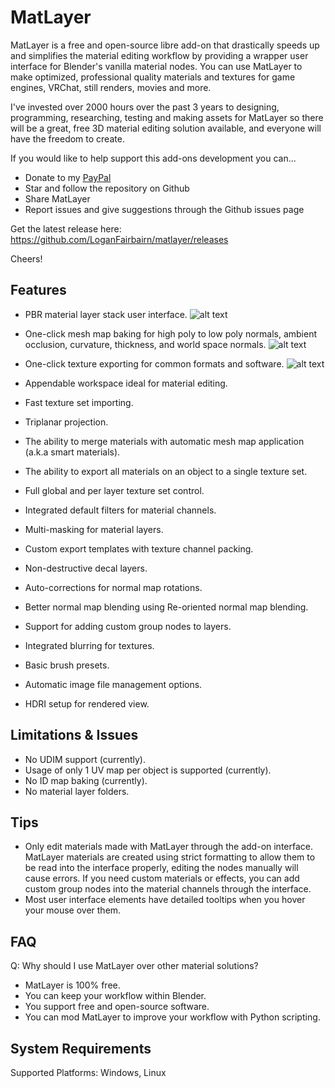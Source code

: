 # MatLayer

MatLayer is a free and open-source libre add-on that drastically speeds up and simplifies the material editing workflow by providing a wrapper user interface for Blender's vanilla material nodes. You can use MatLayer to make optimized, professional quality materials and textures for game engines, VRChat, still renders, movies and more.

I've invested over 2000 hours over the past 3 years to designing, programming, researching, testing and making assets for MatLayer so there will be a great, free 3D material editing solution available, and everyone will have the freedom to create.

If you would like to help support this add-ons development you can...
- Donate to my [PayPal](https://paypal.me/RyverCA?country.x=CA&locale.x=en_US)
- Star and follow the repository on Github
- Share MatLayer
- Report issues and give suggestions through the Github issues page

Get the latest release here: https://github.com/LoganFairbairn/matlayer/releases

Cheers!

## Features

- PBR material layer stack user interface.
![alt text](https://raw.githubusercontent.com/LoganFairbairn/matlayer/main/promo/LayeredMaterialBall.png?raw=true)

- One-click mesh map baking for high poly to low poly normals, ambient occlusion, curvature, thickness, and world space normals.
![alt text](https://raw.githubusercontent.com/LoganFairbairn/matlayer/main/promo/MaterialBall_MeshMapBakes.png?raw=true)

- One-click texture exporting for common formats and software.
![alt text](https://raw.githubusercontent.com/LoganFairbairn/matlayer/main/promo/ExportingWithChannelPacking.png?raw=true)

- Appendable workspace ideal for material editing.
- Fast texture set importing.
- Triplanar projection.
- The ability to merge materials with automatic mesh map application (a.k.a smart materials).
- The ability to export all materials on an object to a single texture set.
- Full global and per layer texture set control.
- Integrated default filters for material channels.
- Multi-masking for material layers.
- Custom export templates with texture channel packing.
- Non-destructive decal layers.
- Auto-corrections for normal map rotations.
- Better normal map blending using Re-oriented normal map blending.
- Support for adding custom group nodes to layers.
- Integrated blurring for textures.
- Basic brush presets.
- Automatic image file management options.
- HDRI setup for rendered view.

## Limitations & Issues

- No UDIM support (currently).
- Usage of only 1 UV map per object is supported (currently).
- No ID map baking (currently).
- No material layer folders.

## Tips

- Only edit materials made with MatLayer through the add-on interface. MatLayer materials are created using strict formatting to allow them to be read into the interface properly, editing the nodes manually will cause errors. If you need custom materials or effects, you can add custom group nodes into the material channels through the interface.
- Most user interface elements have detailed tooltips when you hover your mouse over them.

## FAQ

Q: Why should I use MatLayer over other material solutions?
- MatLayer is 100% free.
- You can keep your workflow within Blender.
- You support free and open-source software.
- You can mod MatLayer to improve your workflow with Python scripting.

## System Requirements
Supported Platforms: Windows, Linux